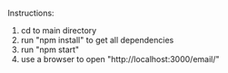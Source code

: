 Instructions:
1) cd to main directory
2) run "npm install" to get all dependencies 
3) run "npm start"
4) use a browser to open "http://localhost:3000/email/"